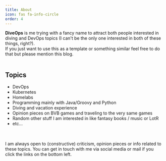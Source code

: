 ```yaml
---
title: About
icon: fas fa-info-circle
order: 4
---
```


**DiveOps** is me trying with a fancy name to attract both people interested in diving and DevOps topics (I can't be the only one interested in both of these things, right?).<br>
If you just want to use this as a template or something similar feel free to do that but please mention this blog.<br>
<br>


## Topics

- DevOps
- Kubernetes
- Homelabs
- Programming mainly with Java/Groovy and Python
- Diving and vacation experience
- Opinion pieces on BVB games and traveling to the very same games
- Random other stuff I am interested in like fantasy books / music or LotR
- etc...
<br>
<br>
I am always open to (constructive) criticism, opinion pieces or info related to these topics. You can get in touch with me via social media or mail if you click the links on the bottom left.
